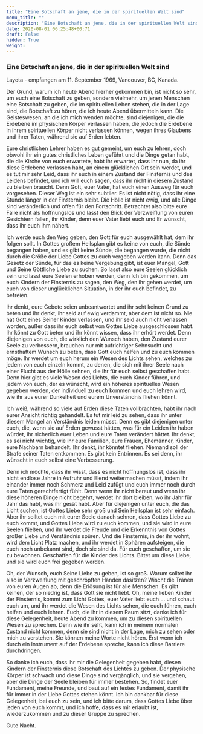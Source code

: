 ```yaml
---
title: "Eine Botschaft an jene, die in der spirituellen Welt sind"
menu_title: ""
description: "Eine Botschaft an jene, die in der spirituellen Welt sind"
date: 2020-08-01 06:25:48+00:71
draft: False
hidden: True
weight:
---
```

### Eine Botschaft an jene, die in der spirituellen Welt sind

Layota - empfangen am 11. September 1969, Vancouver, BC, Kanada.

Der Grund, warum ich heute Abend hierher gekommen bin, ist nicht so sehr, um euch eine Botschaft zu geben, sondern vielmehr, um jenen Menschen eine Botschaft zu geben, die im spirituellen Leben stehen, die in der Lage sind, die Botschaft zu hören, die ich heute Abend übermitteln kann. Die Geisteswesen, an die ich mich wenden möchte, sind diejenigen, die die Erdebene im physischen Körper verlassen haben, die jedoch die Erdebene in ihrem spirituellen Körper nicht verlassen können, wegen ihres Glaubens und ihrer Taten, während sie auf Erden lebten.  

Eure christlichen Lehrer haben es gut gemeint, um euch zu lehren, doch obwohl ihr ein gutes christliches Leben geführt und die Dinge getan habt, die die Kirche von euch erwartete, habt ihr erwartet, dass ihr nun, da ihr diese Erdebene verlassen habt, an einem glücklichen Ort sein werdet, und es tut mir sehr Leid, dass ihr euch in einem Zustand der Finsternis und des Leidens befindet, und ich will euch sagen, dass ihr nicht in diesem Zustand zu bleiben braucht. Denn Gott, euer Vater, hat euch einen Ausweg für euch vorgesehen. Dieser Weg ist ein sehr subtiler. Es ist nicht nötig, dass ihr eine Stunde länger in der Finsternis bleibt. Die Hölle ist nicht ewig, und alle Dinge sind veränderlich und offen für den Fortschritt. Betrachtet also bitte eure Fälle nicht als hoffnungslos und lasst den Blick der Verzweiflung von euren Gesichtern fallen, ihr Kinder, denn euer Vater liebt euch und Er wünscht, dass ihr euch Ihm nähert.

Ich werde euch den Weg geben, den Gott für euch ausgewählt hat, dem ihr folgen sollt. In Gottes großem Heilsplan gibt es keine von euch, die Sünde begangen haben, und es gibt keine Sünde, die begangen wurde, die nicht durch die Größe der Liebe Gottes zu euch vergeben werden kann. Denn das Gesetz der Sünde, für das es keine Vergebung gibt, ist euer Mangel, Gott und Seine Göttliche Liebe zu suchen. So lasst also eure Seelen glücklich sein und lasst eure Seelen erhoben werden, denn Ich bin gekommen, um euch Kindern der Finsternis zu sagen, den Weg, den ihr gehen werdet, um euch von dieser unglücklichen Situation, in der ihr euch befindet, zu befreien.  

Ihr denkt, eure Gebete seien unbeantwortet und ihr seht keinen Grund zu beten und ihr denkt, ihr seid auf ewig verdammt, aber dem ist nicht so. Nie hat Gott eines Seiner Kinder verlassen, und ihr seid auch nicht verlassen worden, außer dass ihr euch selbst von Gottes Liebe ausgeschlossen habt. Ihr könnt zu Gott beten und ihr könnt wissen, dass ihr erhört werdet. Denn diejenigen von euch, die wirklich den Wunsch haben, den Zustand eurer Seele zu verbessern, brauchen nur mit aufrichtiger Sehnsucht und ernsthaftem Wunsch zu beten, dass Gott euch helfen und zu euch kommen möge. Ihr werdet um euch herum ein Wesen des Lichts sehen, welches zu jedem von euch einzeln kommt, zu denen, die sich mit ihrer Seele nach einer Flucht aus der Hölle sehnen, die ihr für euch selbst geschaffen habt. Denn hier gibt es viele Wesen des Lichts, die euch Kinder führen, und jedem von euch, der es wünscht, wird ein höheres spirituelles Wesen gegeben werden, der individuell zu euch kommen und euch lehren wird, wie ihr aus eurer Dunkelheit und eurem Unverständnis fliehen könnt.  

Ich weiß, während so viele auf Erden diese Taten vollbrachten, habt ihr nach eurer Ansicht richtig gehandelt. Es tut mir leid zu sehen, dass ihr unter diesem Mangel an Verständnis leiden müsst. Denn es gibt diejenigen unter euch, die, wenn sie auf Erden gewusst hätten, was für ein Leiden ihr haben würdet, ihr sicherlich euer Leben und eure Taten verändert hättet. Ihr denkt, es sei nicht wichtig, wie ihr eure Familien, eure Frauen, Ehemänner, Kinder, eure Nachbarn behandelt. Ihr denkt, ihr könntet fliehen. Niemand soll der Strafe seiner Taten entkommen. Es gibt kein Entrinnen. Es sei denn, ihr wünscht in euch selbst eine Verbesserung.

Denn ich möchte, dass ihr wisst, dass es nicht hoffnungslos ist, dass ihr nicht endlose Jahre in Aufruhr und Elend weitermachen müsst, indem ihr einander immer noch Schmerz und Leid zufügt und euch immer noch durch eure Taten gerechtfertigt fühlt. Denn wenn ihr nicht bereut und wenn ihr diese höheren Dinge nicht begehrt, werdet ihr dort bleiben, wo ihr Jahr für Jahr das habt, was ihr gesät habt. Aber für diejenigen unter euch, die das Licht suchen, ist Gottes Liebe sehr groß und Sein Heilsplan ist sehr einfach. Aber ihr solltet euch mit eurer Seele danach sehnen, dass Gottes Liebe zu euch kommt, und Gottes Liebe wird zu euch kommen, und sie wird in eure Seelen fließen, und ihr werdet die Freude und die Erkenntnis von Gottes großer Liebe und Verständnis spüren. Und die Finsternis, in der ihr wohnt, wird dem Licht Platz machen, und ihr werdet in Sphären aufsteigen, die euch noch unbekannt sind, doch sie sind da. Für euch geschaffen, um sie zu bewohnen. Geschaffen für die Kinder des Lichts. Bittet um diese Liebe, und sie wird euch frei gegeben werden.  

Oh, der Wunsch, euch Seine Liebe zu geben, ist so groß. Warum solltet ihr also in Verzweiflung mit geschröpften Händen dasitzen? Wischt die Tränen von euren Augen ab, denn die Erlösung ist für alle Menschen. Es gibt keinen, der so niedrig ist, dass Gott sie nicht liebt. Oh, meine lieben Kinder der Finsternis, kommt zum Licht Gottes, euer Vater liebt euch ... und schaut euch um, und ihr werdet die Wesen des Lichts sehen, die euch führen, euch helfen und euch lehren. Euch, die ihr in diesem Raum sitzt, danke ich für diese Gelegenheit, heute Abend zu kommen, um zu diesen spirituellen Wesen zu sprechen. Denn wie ihr seht, kann ich in meinem normalen Zustand nicht kommen, denn sie sind nicht in der Lage, mich zu sehen oder mich zu verstehen. Sie können meine Worte nicht hören. Erst wenn ich durch ein Instrument auf der Erdebene spreche, kann ich diese Barriere durchdringen.

So danke ich euch, dass ihr mir die Gelegenheit gegeben habt, diesen Kindern der Finsternis diese Botschaft des Lichtes zu geben. Der physische Körper ist schwach und diese Dinge sind vergänglich, und sie vergehen, aber die Dinge der Seele bleiben für immer bestehen. So, findet euer Fundament, meine Freunde, und baut auf ein festes Fundament, damit ihr für immer in der Liebe Gottes stehen könnt. Ich bin dankbar für diese Gelegenheit, bei euch zu sein, und ich bitte darum, dass Gottes Liebe über jeden von euch kommt, und ich hoffe, dass es mir erlaubt ist, wiederzukommen und zu dieser Gruppe zu sprechen.  

Gute Nacht.
